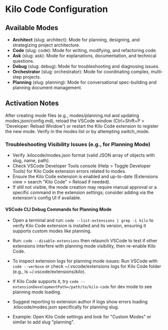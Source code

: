 # Kilo Code Configuration

## Available Modes

- **Architect** (slug: architect): Mode for planning, designing, and strategizing project architecture.
- **Code** (slug: code): Mode for writing, modifying, and refactoring code.
- **Ask** (slug: ask): Mode for explanations, documentation, and technical questions.
- **Debug** (slug: debug): Mode for troubleshooting and diagnosing issues.
- **Orchestrator** (slug: orchestrator): Mode for coordinating complex, multi-step projects.
- **Planning** (slug: planning): Mode for conversational spec-building and planning document management.

## Activation Notes

After creating mode files (e.g., modes/planning.md and updating modes.json/config.md), reload the VSCode window (Ctrl+Shift+P > 'Developer: Reload Window') or restart the Kilo Code extension to register the new mode. Verify in the modes list or by attempting switch_mode.

### Troubleshooting Visibility Issues (e.g., for Planning Mode)
- Verify .kilocode/modes.json format (valid JSON array of objects with slug, name, path).
- Check VSCode Developer Tools console (Help > Toggle Developer Tools) for Kilo Code extension errors related to modes.
- Ensure the Kilo Code extension is enabled and up-to-date (Extensions view > search "Kilo Code" > Reload if needed).
- If still not visible, the mode creation may require manual approval or a specific command in the extension settings; consider adding via the extension's config UI if available.

#### VSCode CLI Debug Commands for Planning Mode
- Open a terminal and run: `code --list-extensions | grep -i kilo` to verify Kilo Code extension is installed and its version, ensuring it supports custom modes like planning.
- Run: `code --disable-extensions` then relaunch VSCode to test if other extensions interfere with planning mode visibility, then re-enable Kilo Code.
- To inspect extension logs for planning mode issues: Run VSCode with `code --verbose` or check ~/.vscode/extensions logs for Kilo Code folder (e.g., ls ~/.vscode/extensions/*kilo*).
- If Kilo Code supports it, try `code --extensionDevelopmentPath=/path/to/kilo-code` for dev mode to see planning mode loading.
- Suggest reporting to extension author if logs show errors loading .kilocode/modes.json specifically for planning slug.

- Example: Open Kilo Code settings and look for "Custom Modes" or similar to add slug "planning".